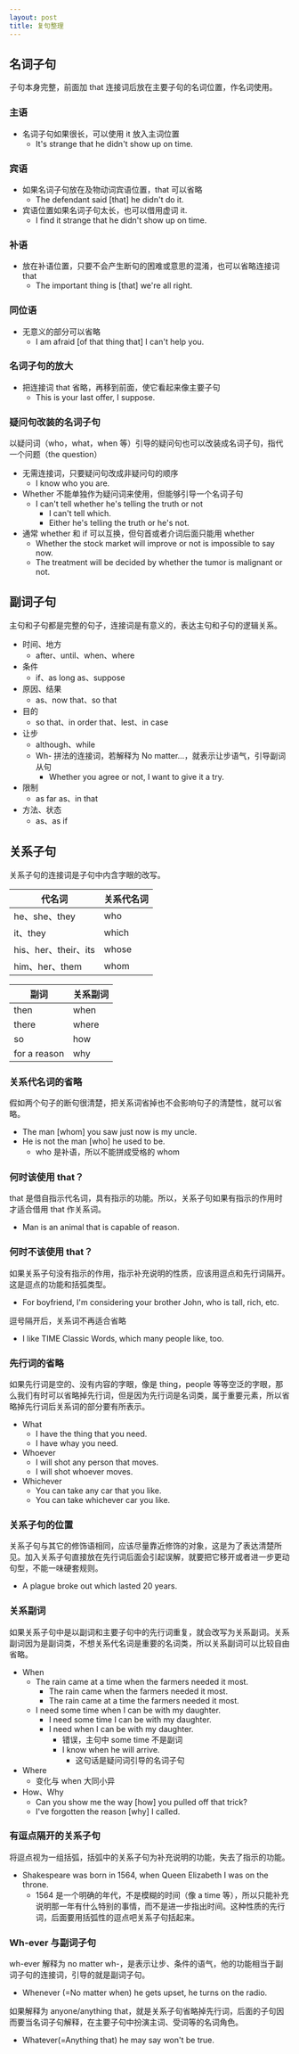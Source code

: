 ```yaml
---
layout: post
title: 复句整理
---
```

<a name="Tz7OH"></a>
## 名词子句
子句本身完整，前面加 that 连接词后放在主要子句的名词位置，作名词使用。
<a name="doq52"></a>
### 主语

- 名词子句如果很长，可以使用 it 放入主词位置
   - It's strange that he didn't show up on time.

<a name="sH75v"></a>
### 宾语

- 如果名词子句放在及物动词宾语位置，that 可以省略
   - The defendant said [that] he didn't do it.
- 宾语位置如果名词子句太长，也可以借用虚词 it.
   - I find it strange that he didn't show up on time.

<a name="DgP4W"></a>
### 补语

- 放在补语位置，只要不会产生断句的困难或意思的混淆，也可以省略连接词 that
   - The important thing is [that] we're all right.

<a name="UaBmg"></a>
### 同位语

- 无意义的部分可以省略
   - I am afraid [of that thing that] I can't help you.

<a name="PXMI5"></a>
### 名词子句的放大

- 把连接词 that 省略，再移到前面，使它看起来像主要子句
   - This is your last offer, I suppose.

<a name="Un2et"></a>
### 疑问句改装的名词子句
以疑问词（who，what，when 等）引导的疑问句也可以改装成名词子句，指代一个问题（the question）

- 无需连接词，只要疑问句改成非疑问句的顺序
   - I know who you are.
- Whether 不能单独作为疑问词来使用，但能够引导一个名词子句
   - I can't tell whether he's telling the truth or not
      - I can't tell which.
      - Either he's telling the truth or he's not.
- 通常 whether 和 if 可以互换，但句首或者介词后面只能用 whether
   - Whether the stock market will improve or not is impossible to say now.
   - The treatment will be decided by whether the tumor is malignant or not.

<a name="g2ny0"></a>
## 副词子句
主句和子句都是完整的句子，连接词是有意义的，表达主句和子句的逻辑关系。

- 时间、地方
   - after、until、when、where
- 条件
   - if、as long as、suppose
- 原因、结果
   - as、now that、so that
- 目的
   - so that、in order that、lest、in case
- 让步
   - although、while
   - Wh- 拼法的连接词，若解释为 No matter…，就表示让步语气，引导副词从句
      - Whether you agree or not, I want to give it a try.
- 限制
   - as far as、in that
- 方法、状态
   - as、as if

<a name="roMGp"></a>
## 关系子句
关系子句的连接词是子句中内含字眼的改写。

| 代名词 | 关系代名词 |
| --- | --- |
| he、she、they | who |
| it、they | which |
| his、her、their、its | whose |
| him、her、them | whom |

| 副词 | 关系副词 |
| --- | --- |
| then | when |
| there | where |
| so | how |
| for a reason | why |

<a name="DMGcg"></a>
### 关系代名词的省略
假如两个句子的断句很清楚，把关系词省掉也不会影响句子的清楚性，就可以省略。

- The man [whom] you saw just now is my uncle.
- He is not the man [who] he used to be.
   - who 是补语，所以不能拼成受格的 whom

<a name="KPLnH"></a>
### 何时该使用 that？
that 是借自指示代名词，具有指示的功能。所以，关系子句如果有指示的作用时才适合借用 that 作关系词。

- Man is an animal that is capable of reason.

<a name="HT07f"></a>
### 何时不该使用 that？
如果关系子句没有指示的作用，指示补充说明的性质，应该用逗点和先行词隔开。这是逗点的功能和括弧类型。

- For boyfriend, I'm considering your brother John, who is tall, rich, etc.

逗号隔开后，关系词不再适合省略

- I like TIME Classic Words, which many people like, too.

<a name="sevce"></a>
### 先行词的省略
如果先行词是空的、没有内容的字眼，像是 thing，people 等等空泛的字眼，那么我们有时可以省略掉先行词，但是因为先行词是名词类，属于重要元素，所以省略掉先行词后关系词的部分要有所表示。

- What
   - I have the thing that you need.
   - I have whay you need.
- Whoever
   - I will shot any person that moves.
   - I will shot whoever moves.
- Whichever
   - You can take any car that you like.
   - You can take whichever car you like.

<a name="zrVzS"></a>
### 关系子句的位置
关系子句与其它的修饰语相同，应该尽量靠近修饰的对象，这是为了表达清楚所见。加入关系子句直接放在先行词后面会引起误解，就要把它移开或者进一步更动句型，不能一味硬套规则。

- A plague broke out which lasted 20 years.
<a name="OLKx5"></a>
### 关系副词
如果关系子句中是以副词和主要子句中的先行词重复，就会改写为关系副词。关系副词因为是副词类，不想关系代名词是重要的名词类，所以关系副词可以比较自由省略。

- When
   - The rain came at a time when the farmers needed it most.
      - The rain came when the farmers needed it most.
      - The rain came at a time the farmers needed it most.
   - I need some time when I can be with my daughter.
      - I need some time I can be with my daughter.
      - I need when I can be with my daughter.
         - 错误，主句中 some time 不是副词
         - I know when he will arrive.
            - 这句话是疑问词引导的名词子句
- Where
   - 变化与 when 大同小异
- How、Why
   - Can you show me the way [how] you pulled off that trick?
   - I've forgotten the reason [why] I called.

<a name="B063N"></a>
### 有逗点隔开的关系子句
将逗点视为一组括弧，括弧中的关系子句为补充说明的功能，失去了指示的功能。

- Shakespeare was born in 1564, when Queen Elizabeth I was on the throne.
   - 1564 是一个明确的年代，不是模糊的时间（像 a time 等），所以只能补充说明那一年有什么特别的事情，而不是进一步指出时间。这种性质的先行词，后面要用括弧性的逗点吧关系子句括起来。

<a name="wr3GJ"></a>
### Wh-ever 与副词子句
wh-ever 解释为 no matter wh-，是表示让步、条件的语气，他的功能相当于副词子句的连接词，引导的就是副词子句。

- Whenever (=No matter when) he gets upset, he turns on the radio.

如果解释为 anyone/anything that，就是关系子句省略掉先行词，后面的子句因而要当名词子句解释，在主要子句中扮演主词、受词等的名词角色。

- Whatever(=Anything that) he may say won't be true.


